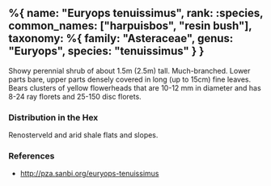 %{
    name: "Euryops tenuissimus",
    rank: :species,
    common_names: ["harpuisbos", "resin bush"],
    taxonomy: %{
        family: "Asteraceae",
        genus: "Euryops",
        species: "tenuissimus"
    }
}
---

Showy perennial shrub of about 1.5m (2.5m) tall. Much-branched. Lower parts bare, upper parts densely
covered in long (up to 15cm) fine leaves. Bears clusters of yellow flowerheads that are 10-12 mm in diameter
and has 8-24 ray florets and 25-150 disc florets.

<!-- read more -->

### Distribution in the Hex

Renosterveld and arid shale flats and slopes.

### References

* http://pza.sanbi.org/euryops-tenuissimus